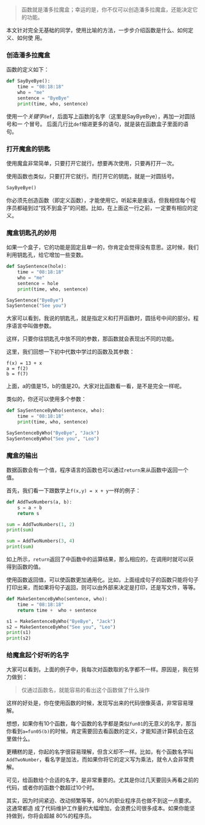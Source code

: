 
> 函数就是潘多拉魔盒；幸运的是，你不仅可以创造潘多拉魔盒，还能决定它的功能。

本文针对完全无基础的同学，使用比喻的方法，一步步介绍函数是什么、如何定义、如何使
用。


### 创造潘多拉魔盒

函数的定义如下：

```py
def SayByeBye():
    time = "08:18:18"
    who = "me"
    sentence = "ByeBye"
    print(time, who, sentence)

```

使用一个*关键字*`def`，后面写上函数的名字（这里是SayByeBye），再加一对圆括号和一
个冒号。
后面几行比`def`缩进更多的语句，就是装在函数盒子里面的语句。


### 打开魔盒的钥匙

使用魔盒非常简单，只要打开它就行。想要再次使用，只要再打开一次。

使用函数也类似，只要打开它就行。而打开它的钥匙，就是一对圆括号。

```py
SayByeBye()
```

你必须先创造函数（即定义函数），才能使用它。听起来是废话，但我相信每个程序员都碰到过“找不到盒子”的问题。比如，在上面这一行之前，一定要有相应的定义。

### 魔盒钥匙孔的妙用

如果一个盒子，它的功能是固定且单一的，你肯定会觉得没有意思。这时候，我们利用钥匙孔，给它增加一些变数。

```py
def SaySentence(hole):
    time = "08:18:18"
    who = "me"
    sentence = hole
    print(time, who, sentence)

SaySentence("ByeBye")
SaySentence("See you")
```

大家可以看到，我说的钥匙孔，就是指定义和打开函数时，圆括号中间的部分。程序语言中叫做参数。

这样，只要你往钥匙孔中放不同的参数，那函数就会表现出不同的功能。

这里，我们回想一下初中代数中学过的函数及其参数：

```
f(x) = 13 + x
a = f(2)
b = f(7)
```

上面，a的值是15，b的值是20。大家对比函数看一看，是不是完全一样呢。


类似的，你还可以使用多个参数：
```py
def SaySentenceByWho(sentence, who):
    time = "08:18:18"
    print(time, who, sentence)

SaySentenceByWho("ByeBye", "Jack")
SaySentenceByWho("See you", "Leo")
```


### 魔盒的输出

数据函数会有一个值，程序语言的函数也可以通过`return`来从函数中返回一个值。

首先，我们看一下跟数学上`f(x,y) = x + y`一样的例子：

```py
def AddTwoNumbers(a, b):
    s = a + b
    return s

sum = AddTwoNumbers(1, 2)
print(sum)

sum = AddTwoNumbers(3, 4)
print(sum)
```

如上所示，`return`返回了中函数中的运算结果，那么相应的，在调用时就可以获得到函数的值。

使用函数返回值，可以使函数更加通用化。比如，上面组成句子的函数只能将句子打印出来，而如果将句子返回，则可以由外部来决定是打印，还是写文件，等等。

```py
def MakeSentenceByWho(sentence, who):
    time = "08:18:18"
    return time +  who + sentence

s1 = MakeSentenceByWho("ByeBye", "Jack")
s2 = MakeSentenceByWho("See you", "Leo")
print(s1)
print(s2)
```


### 给魔盒起个好听的名字

大家可以看到，上面的例子中，我每次对函数取的名字都不一样。原因是，我在努力做到：

> 仅通过函数名，就能容易的看出这个函数做了什么操作

这样的好处是，你在使用函数的时候，发现写出来的代码很像英语，非常容易理解。

想想，如果你有10个函数，每个函数的名字都是类似`fun01`的无意义的名字，那当你看到`a=fun05(b)`的时候，肯定需要回去看函数的定义，才能知道计算机会在这里做什么。

更糟糕的是，你起的名字很容易理解，但含义却不一样。比如，有个函数名字叫
`AddTwoNumber`，看名字是加法，而如果你将它的定义写为乘法，就令人会非常费解。

可见，给函数给个合适的名字，是非常重要的。尤其是你过几天要回头再看之前的代码，或者你的函数个数超过10个时。

其实，因为时间紧迫、改动频繁等等，80%的职业程序员也做不到这一点要求。这通常都造
成了代码维护工作量的大幅增加，会浪费公司很多成本。如果你能坚持做到，你将会超越
80%的程序员。

